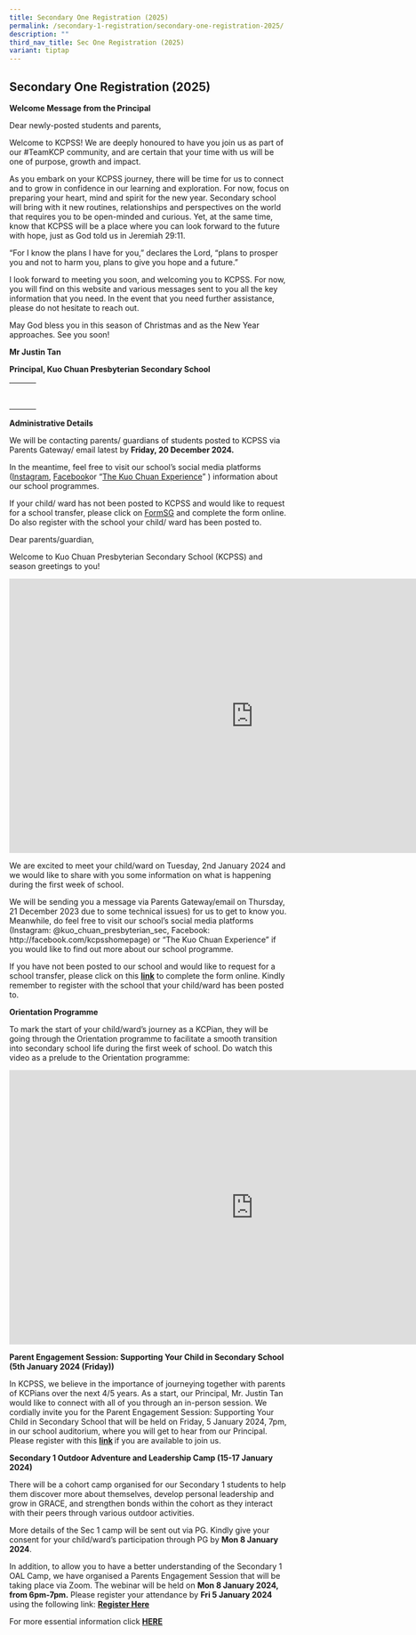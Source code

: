 ```yaml
---
title: Secondary One Registration (2025)
permalink: /secondary-1-registration/secondary-one-registration-2025/
description: ""
third_nav_title: Sec One Registration (2025)
variant: tiptap
---
```

<h2>Secondary One Registration (2025)</h2>
<p><strong>Welcome Message from the Principal</strong>
</p>
<p>Dear newly-posted students and parents,</p>
<p>Welcome to KCPSS! We are deeply honoured to have you join us as part of
our #TeamKCP community, and are certain that your time with us will be
one of purpose, growth and impact.</p>
<p>As you embark on your KCPSS journey, there will be time for us to connect
and to grow in confidence in our learning and exploration. For now, focus
on preparing your heart, mind and spirit for the new year. Secondary school
will bring with it new routines, relationships and perspectives on the
world that requires you to be open-minded and curious. Yet, at the same
time, know that KCPSS will be a place where you can look forward to the
future with hope, just as God told us in Jeremiah 29:11.</p>
<p>“For I know the plans I have for you,” declares the Lord, “plans to prosper
you and not to harm you, plans to give you hope and a future.”</p>
<p>I look forward to meeting you soon, and welcoming you to KCPSS. For now,
you will find on this website and various messages sent to you all the
key information that you need. In the event that you need further assistance,
please do not hesitate to reach out.</p>
<p>May God bless you in this season of Christmas and as the New Year approaches.
See you soon!</p>
<p><strong>Mr Justin Tan</strong>
</p>
<p><strong>Principal, Kuo Chuan Presbyterian Secondary School</strong>
</p>
<table style="minWidth: 75px">
<colgroup>
<col>
<col>
<col>
</colgroup>
<tbody>
<tr>
<th rowspan="1" colspan="1">
<p></p>
</th>
<th rowspan="1" colspan="1">
<p></p>
</th>
<th rowspan="1" colspan="1">
<p></p>
</th>
</tr>
<tr>
<td rowspan="1" colspan="1">
<p></p>
</td>
<td rowspan="1" colspan="1">
<p></p>
</td>
<td rowspan="1" colspan="1">
<p></p>
</td>
</tr>
</tbody>
</table>
<p><strong>Administrative Details</strong>
</p>
<p>We will be contacting parents/ guardians of students posted to KCPSS via
Parents Gateway/ email latest by <strong>Friday, 20 December 2024.</strong>
</p>
<p>In the meantime, feel free to visit our school’s social media platforms
(<a href="https://www.instagram.com/kuo_chuan_presbyterian_sec/" rel="noopener nofollow" target="_blank">Instagram</a>,
<a href="http://facebook.com/kcpsshomepage" rel="noopener nofollow" target="_blank">Facebook</a>or “<a href="https://www.kuochuanpresbyteriansec.moe.edu.sg/the-kuo-chuan-experience/" rel="noopener nofollow" target="_blank">The Kuo Chuan Experience</a>”
) information about our school programmes.</p>
<p>If your child/ ward has not been posted to KCPSS and would like to request
for a school transfer, please click on <a href="https://form.gov.sg/admin/form/674e711e00228143be81c275" rel="noopener nofollow" target="_blank">FormSG</a> and
complete the form online. Do also register with the school your child/
ward has been posted to.</p>
<p>Dear parents/guardian,</p>
<p>Welcome to Kuo Chuan Presbyterian Secondary School (KCPSS) and season
greetings to you!</p>
<div class="iframe-wrapper">
<iframe height="493" width="877" allowfullscreen="true" frameborder="0" src="https://www.youtube.com/embed/jQ-siYsmlBA?si=-Vbd5kBo814gd4Rq"></iframe>
</div>
<p>We are excited to meet your child/ward on Tuesday, 2nd January 2024 and
we would like to share with you some information on what is happening during
the first week of school.</p>
<p>We will be sending you a message via Parents Gateway/email on Thursday,
21 December 2023 due to some technical issues) for us to get to know you.
Meanwhile, do feel free to visit our school’s social media platforms (Instagram:
@kuo_chuan_presbyterian_sec, Facebook: http://facebook.com/kcpsshomepage)
or “The Kuo Chuan Experience” if you would like to find out more about
our school programme.</p>
<p>If you have not been posted to our school and would like to request for
a school transfer, please click on this <strong><a href="https://go.gov.sg/kcps1schtransfer2024" rel="noopener noreferrer nofollow" target="_blank">link</a></strong> to
complete the form online. Kindly remember to register with the school that
your child/ward has been posted to.</p>
<p><strong>Orientation Programme</strong>
</p>
<p>To mark the start of your child/ward’s journey as a KCPian, they will
be going through the Orientation programme to facilitate a smooth transition
into secondary school life during the first week of school. Do watch this
video as a prelude to the Orientation programme:</p>
<div class="iframe-wrapper">
<iframe height="493" width="877" allowfullscreen="true" frameborder="0" src="https://www.youtube.com/embed/_HLuC6-QMuU?si=Koy2mZUOE6zYltsx"></iframe>
</div>
<p><strong>Parent Engagement Session: Supporting Your Child in Secondary School (5th January 2024 (Friday))</strong>
</p>
<p>In KCPSS, we believe in the importance of journeying together with parents
of KCPians over the next 4/5 years. As a start, our Principal, Mr. Justin
Tan would like to connect with all of you through an in-person session.
We cordially invite you for the Parent Engagement Session: Supporting Your
Child in Secondary School that will be held on Friday, 5 January 2024,
7pm, in our school auditorium, where you will get to hear from our Principal.
Please register with this <strong><a href="https://go.gov.sg/s1-parentengagement-5jan24" rel="noopener noreferrer nofollow" target="_blank">link</a> </strong>if
you are available to join us.</p>
<p></p>
<p><strong>Secondary 1 Outdoor Adventure and Leadership Camp (15-17 January 2024)&nbsp;</strong>
</p>
<p>There will be a cohort camp organised for our Secondary 1 students to
help them discover more about themselves, develop personal leadership and
grow in GRACE, and strengthen bonds within the cohort as they interact
with their peers through various outdoor activities.&nbsp;&nbsp;</p>
<p></p>
<p>More details of the Sec 1 camp will be sent out via PG. Kindly give your
consent for your child/ward’s participation through PG by <strong>Mon 8 January 2024</strong>.&nbsp;&nbsp;</p>
<p></p>
<p>In addition, to allow you to have a better understanding of the Secondary
1 OAL Camp, we have organised a Parents Engagement Session that will be
taking place via Zoom. The webinar will be held on <strong>Mon 8 January 2024, from 6pm-7pm.</strong> Please
register your attendance by <strong>Fri 5 January 2024</strong> using the
following link: <strong><a href="https://moe-singapore.zoom.us/webinar/register/WN_Iuzq7xhHQa-LE4gFYd2YMQ" rel="noopener noreferrer nofollow" target="_blank">Register Here</a></strong>
</p>
<p>For more essential information click <strong><a href="https://kuochuanpresbyteriansec.moe.edu.sg/secondary-1-registration/sec-one-registration-2024/essential-information/" rel="noopener noreferrer nofollow" target="_blank">HERE</a></strong>
</p>